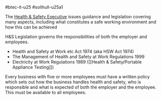 #btec-it-u25 #solihull-u25a1

The [Health & Safety Executive](https://hse.gov.uk) issues guidance and legislation covering many aspects, including what constitutes a safe working environment and how this can be achieved

H&S Legislation governs the responsibilities of both the employer and employees.

- Health and Safety at Work etc Act 1974 (aka HSW Act 1974)
- The Management of Health and Safety at Work Regulations 1999
- Electricity at Work Regulations 1989 ([[Health & Safety/Portable Appliance Testing]])

Every business with five or more employees must have a written policy which sets out how the business handles health and safety, who is responsible and what is expected of both the employer and the employee. This must be available to all employees.